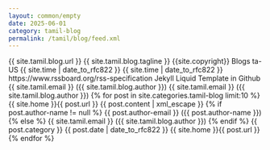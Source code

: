 ```yaml
---
layout: common/empty
date: 2025-06-01
category: tamil-blog
permalink: /tamil/blog/feed.xml
---
```


<rss xmlns:atom="http://www.w3.org/2005/Atom" version="2.0">
	<channel>
		<title>{{ site.tamil.blog.title }}</title>
		<link>{{ site.tamil.blog.url }}</link>
		<description>{{ site.tamil.blog.tagline }}</description>
		<copyright>{{site.copyright}}</copyright>
		<category>Blogs</category>
		<language>ta-US</language>
		<pubDate>{{ site.time | date_to_rfc822  }}</pubDate>
		<lastBuildDate>{{ site.time | date_to_rfc822  }}</lastBuildDate>
		<atom:link href="{{ site.tamil.blog.url }}/feed.xml" rel="self" type="application/rss+xml" />
		<docs>https://www.rssboard.org/rss-specification</docs>
		<generator>Jekyll Liquid Template in Github</generator>
		<managingEditor>{{ site.tamil.email }} ({{ site.tamil.blog.author }})</managingEditor>
		<webMaster>{{ site.tamil.email }} ({{ site.tamil.blog.author }})</webMaster>
		{% for post in site.categories.tamil-blog limit:10 %}
			<item>
				<title>{{ post.title | xml_escape }}</title>
				<link>{{ site.home }}{{ post.url }}</link>
				<description>{{ post.content | xml_escape }}</description>
			{% if post.author-name != null %}
				<author>{{ post.author-email }} ({{ post.author-name }})</author>
			{% else %}
				<author>{{ site.tamil.email }} ({{ site.tamil.blog.author }})</author>
			{% endif %}
				<category>{{ post.category }}</category>
				<pubDate>{{ post.date | date_to_rfc822  }}</pubDate>
				<guid isPermaLink="true">{{ site.home }}{{ post.url }}</guid>
			</item>
		{% endfor %}
	</channel>
</rss>
